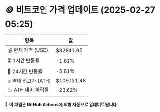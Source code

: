 # 🪙 비트코인 가격 업데이트 (2025-02-27 05:25)

| 항목                | 값 |
|--------------------|----------------|
| 💰 현재 가격 (USD) | $82841.95 |
| ⏳ 1시간 변동률    | -1.81% |
| 📆 24시간 변동률   | -5.81% |
| 🔝 역대 최고가 (ATH) | $109021.48 |
| 📉 ATH 대비 하락률 | -23.62% |

🔄 **이 파일은 GitHub Actions에 의해 자동으로 업데이트됩니다.**
